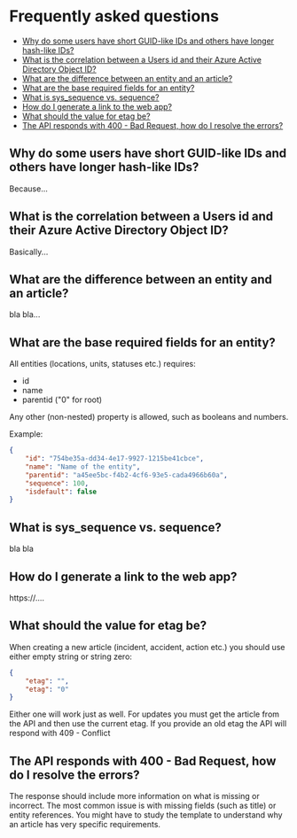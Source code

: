 # Frequently asked questions <!-- omit in toc -->


- [Why do some users have short GUID-like IDs and others have longer hash-like IDs?](#why-do-some-users-have-short-guid-like-ids-and-others-have-longer-hash-like-ids)
- [What is the correlation between a Users id and their Azure Active Directory Object ID?](#what-is-the-correlation-between-a-users-id-and-their-azure-active-directory-object-id)
- [What are the difference between an entity and an article?](#what-are-the-difference-between-an-entity-and-an-article)
- [What are the base required fields for an entity?](#what-are-the-base-required-fields-for-an-entity)
- [What is sys_sequence vs. sequence?](#what-is-sys_sequence-vs-sequence)
- [How do I generate a link to the web app?](#how-do-i-generate-a-link-to-the-web-app)
- [What should the value for etag be?](#what-should-the-value-for-etag-be)
- [The API responds with 400 - Bad Request, how do I resolve the errors?](#the-api-responds-with-400---bad-request-how-do-i-resolve-the-errors)

## Why do some users have short GUID-like IDs and others have longer hash-like IDs?
Because...

## What is the correlation between a Users id and their Azure Active Directory Object ID?
Basically...

## What are the difference between an entity and an article?
bla bla...

## What are the base required fields for an entity?
All entities (locations, units, statuses etc.) requires:
<!-- no toc -->
- id
- name
- parentid ("0" for root)

Any other (non-nested) property is allowed, such as booleans and numbers.

Example:
```json
{
    "id": "754be35a-dd34-4e17-9927-1215be41cbce",
    "name": "Name of the entity",
    "parentid": "a45ee5bc-f4b2-4cf6-93e5-cada4966b60a",
    "sequence": 100,
    "isdefault": false
}
```

## What is sys_sequence vs. sequence?
bla bla

## How do I generate a link to the web app?
https://.... 

## What should the value for etag be?
When creating a new article (incident, accident, action etc.) you should use either empty string or string zero:

```json
{
    "etag": "",
    "etag": "0"
}
```

Either one will work just as well. For updates you must get the article from the API and then use the current etag. If you provide an old etag the API will respond with 409 - Conflict

## The API responds with 400 - Bad Request, how do I resolve the errors?
The response should include more information on what is missing or incorrect. The most common issue is with missing fields (such as title) or entity references. You might have to study the template to understand why an article has very specific requirements.

